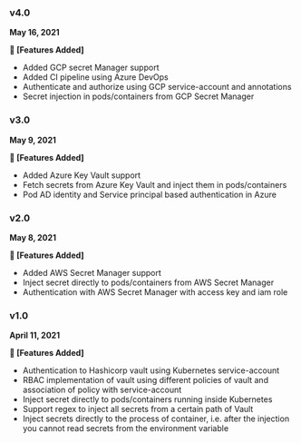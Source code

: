 ### v4.0
**May 16, 2021**

**:tada: [Features Added]**

- Added GCP secret Manager support
- Added CI pipeline using Azure DevOps
- Authenticate and authorize using GCP service-account and annotations
- Secret injection in pods/containers from GCP Secret Manager

### v3.0
**May 9, 2021**

**:tada: [Features Added]**

- Added Azure Key Vault support
- Fetch secrets from Azure Key Vault and inject them in pods/containers
- Pod AD identity and Service principal based authentication in Azure

### v2.0
**May 8, 2021**

**:tada: [Features Added]**

- Added AWS Secret Manager support
- Inject secret directly to pods/containers from AWS Secret Manager
- Authentication with AWS Secret Manager with access key and iam role 

### v1.0
**April 11, 2021**

**:tada: [Features Added]**

- Authentication to Hashicorp vault using Kubernetes service-account
- RBAC implementation of vault using different policies of vault and association of policy with service-account
- Inject secret directly to pods/containers running inside Kubernetes
- Support regex to inject all secrets from a certain path of Vault
- Inject secrets directly to the process of container, i.e. after the injection you cannot read secrets from the environment variable

